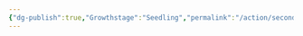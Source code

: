 ```yaml
---
{"dg-publish":true,"Growthstage":"Seedling","permalink":"/action/second/","dgPassFrontmatter":true,"created":"2025-04-14T10:22:48.000+02:00","updated":"2025-04-15T07:45:14.779+02:00"}
---
```


